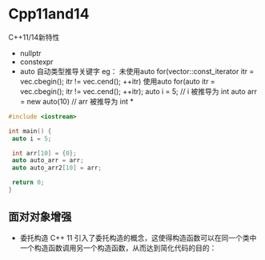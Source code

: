 # Cpp11and14
C++11/14新特性

- nullptr
- constexpr
- auto
自动类型推导关键字
eg：
未使用auto   for(vector<int>::const_iterator itr = vec.cbegin(); itr != vec.cend(); ++itr)
使用auto    for(auto itr = vec.cbegin(); itr != vec.cend(); ++itr);
auto i = 5;             // i 被推导为 int
auto arr = new auto(10) // arr 被推导为 int *

```cpp
#include <iostream>

int main() {
 auto i = 5;

 int arr[10] = {0};
 auto auto_arr = arr;
 auto auto_arr2[10] = arr;

 return 0;
}
```

## 面对对象增强
- 委托构造
C++ 11 引入了委托构造的概念，这使得构造函数可以在同一个类中一个构造函数调用另一个构造函数，从而达到简化代码的目的：
